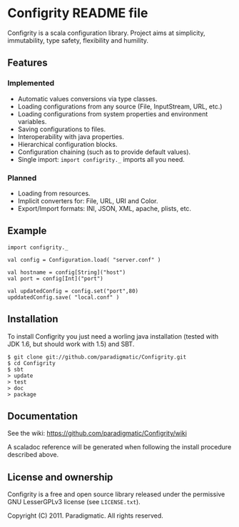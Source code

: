 # Configrity README file #

Configrity is a scala configuration library. Project aims at
simplicity, immutability, type safety, flexibility and humility.

## Features ##

### Implemented ###

  - Automatic values conversions via type classes.
  - Loading configurations from any source (File, InputStream, URL, etc.)
  - Loading configurations from system properties and environment variables.
  - Saving configurations to files.
  - Interoperability with java properties.
  - Hierarchical configuration blocks.
  - Configuration chaining (such as to provide default values).
  - Single import: `import configrity._` imports all you need.


### Planned ###
  
  - Loading from resources.
  - Implicit converters for: File, URL, URI and Color.
  - Export/Import formats: INI, JSON, XML, apache, plists, etc.

## Example ##

    import configrity._
    
    val config = Configuration.load( "server.conf" )

    val hostname = config[String]("host")
    val port = config[Int]("port")

    val updatedConfig = config.set("port",80)
    upddatedConfig.save( "local.conf" )	

## Installation ##

To install Configrity you just need a worling java installation (tested with
JDK 1.6, but should work with 1.5) and SBT.

    $ git clone git://github.com/paradigmatic/Configrity.git
    $ cd Configrity
    $ sbt
    > update
    > test
    > doc
    > package

## Documentation ##

See the wiki: <https://github.com/paradigmatic/Configrity/wiki>

A scaladoc reference will be generated when following the install procedure described above.

## License and ownership ##

Configrity is a free and open source library released under the
permissive GNU LesserGPLv3 license (see `LICENSE.txt`).

Copyright (C) 2011. Paradigmatic. All rights reserved.